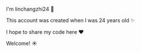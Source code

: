 I'm linchangzhi24 💯

This account was created when I was 24 years old ✨

I hope to share my code here ❤️

Welcome! ☀️
